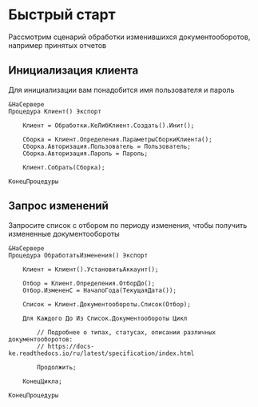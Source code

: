 # Быстрый старт

Рассмотрим сценарий обработки изменившихся документооборотов, например принятых отчетов

## Инициализация клиента

Для инициализации вам понадобится имя пользователя и пароль

``` bsl
&НаСервере
Процедура Клиент() Экспорт

    Клиент = Обработки.КеЛибКлиент.Создать().Инит();
    
    Сборка = Клиент.Определения.ПараметрыСборкиКлиента();
    Сборка.Авторизация.Пользователь = Пользователь;
    Сборка.Авторизация.Пароль = Пароль;

    Клиент.Собрать(Сборка);
    
КонецПроцедуры
```

## Запрос изменений

Запросите список с отбором по периоду изменения, чтобы получить измененные документообороты

```bsl
&НаСервере
Процедура ОбработатьИзменения() Экспорт
    
    Клиент = Клиент().УстановитьАккаунт();    

    Отбор = Клиент.Определения.ОтборДо();
    Отбор.ИзмененС = НачалоГода(ТекущаяДата());

    Список = Клиент.Документообороты.Список(Отбор);
    
    Для Каждого До Из Список.Документообороты Цикл      
        
        // Подробнее о типах, статусах, описании различных документооборотов:
        // https://docs-ke.readthedocs.io/ru/latest/specification/index.html     
        
        Продолжить;

    КонецЦикла;
    
КонецПроцедуры
```
